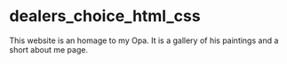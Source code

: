 # dealers_choice_html_css

This website is an homage to my Opa. It is a gallery of his paintings and a short about me page.
